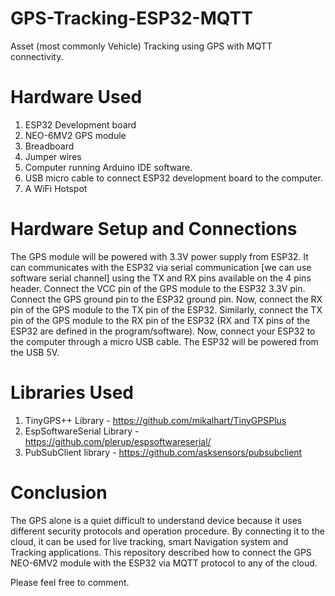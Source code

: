 # GPS-Tracking-ESP32-MQTT
Asset (most commonly Vehicle) Tracking using GPS with MQTT connectivity.

# Hardware Used
1. ESP32 Development board
2. NEO-6MV2 GPS module
4. Breadboard
5. Jumper wires
6. Computer running Arduino IDE software.
7. USB micro cable to connect ESP32 development board to the computer.
8. A WiFi Hotspot

# Hardware Setup and Connections
The GPS module will be powered with 3.3V power supply from ESP32.
It can communicates with the ESP32 via serial communication [we can use software serial channel] using the TX and RX pins available on the 4 pins header.
Connect the VCC pin of the GPS module to the ESP32 3.3V pin.
Connect the GPS ground pin to the ESP32 ground pin.
Now, connect the RX pin of the GPS module to the TX pin of the ESP32. Similarly, connect the TX pin of the GPS module to the RX pin of the ESP32 (RX and TX pins of the ESP32 are defined in the program/software).
Now, connect your ESP32 to the computer through a micro USB cable.
The ESP32 will be powered from the USB 5V.

# Libraries Used
1. TinyGPS++ Library - https://github.com/mikalhart/TinyGPSPlus
2. EspSoftwareSerial Library - https://github.com/plerup/espsoftwareserial/
3. PubSubClient library - https://github.com/asksensors/pubsubclient

# Conclusion
The GPS alone is a quiet difficult to understand device because it uses different security protocols and operation procedure. By connecting it to the cloud, it can be used for live tracking, smart Navigation system and Tracking applications. This repository described how to connect the GPS NEO-6MV2 module with the ESP32 via MQTT protocol to any of the cloud.

Please feel free to comment.
